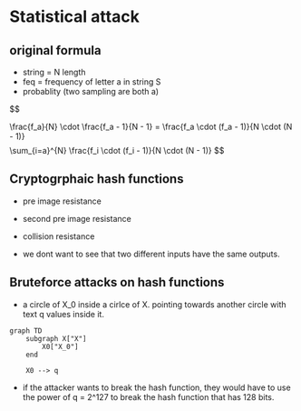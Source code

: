 # Statistical attack


## original formula

- string = N length
- feq = frequency of letter a in string S
- probablity (two sampling are both a)

$$

\frac{f_a}{N} \cdot \frac{f_a - 1}{N - 1} = \frac{f_a \cdot (f_a - 1)}{N \cdot (N - 1)}
$$
$$
\sum_{i=a}^{N} \frac{f_i \cdot (f_i - 1)}{N \cdot (N - 1)}
$$



## Cryptogrphaic hash functions

- pre image resistance
- second pre image resistance
- collision resistance

- we dont want to see that two different inputs have the same outputs. 


## Bruteforce attacks on hash functions

- a circle of X_0 inside a cirlce of X. pointing towards another circle with text q values inside it.


```mermaid
graph TD
    subgraph X["X"]
        X0["X_0"]
    end
    
    X0 --> q

```

- if the attacker wants to break the hash function, they would have to use the power of q = 2^127 to break the hash function that has 128 bits.